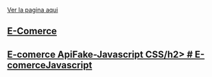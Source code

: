 <a href='https://juandriko.github.io/E-comerceJavascript/'> Ver la pagina aqui</h2>

<h2>E-Comerce</h2>
  <h2>E-comerce ApiFake-Javascript CSS/h2>
# E-comerceJavascript
